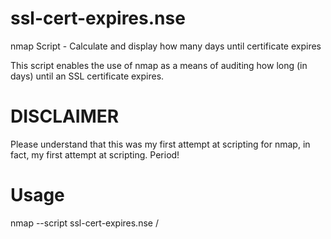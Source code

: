# ssl-cert-expires.nse
nmap Script - Calculate and display how many days until certificate expires

This script enables the use of nmap as a means of auditing how long (in days) until an SSL certificate expires.

# DISCLAIMER
Please understand that this was my first attempt at scripting for nmap, in fact, my first attempt at scripting. Period!

# Usage

  nmap --script ssl-cert-expires.nse /<host/>
